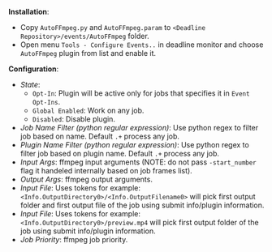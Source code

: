 **Installation**:
  - Copy `AutoFFmpeg.py` and `AutoFFmpeg.param` to `<Deadline Repository>/events/AutoFFmpeg` folder.
  - Open menu `Tools - Configure Events..` in deadline monitor and choose `AutoFFmpeg` plugin from list and enable it.

**Configuration**:
  - *State*:
    - `Opt-In`: Plugin will be active only for jobs that specifies it in `Event Opt-Ins`.
    - `Global Enabled`: Work on any job.
    - `Disabled`: Disable plugin.
  - *Job Name Filter (python regular expression)*: Use python regex to filter job based on name. Default `.+` process any job.
  - *Plugin Name Filter (python regular expression)*: Use python regex to filter job based on plugin name. Default `.+` process any job.
  - *Input Args*: ffmpeg input arguments (NOTE: do not pass `-start_number` flag it handeled internally based on job frames list).
  - *Output Args*: ffmpeg output arguments.
  - *Input File*: Uses tokens for example: `<Info.OutputDirectory0>/<Info.OutputFilename0>` will pick first output folder and first output file of the job using submit info/plugin information.
  - *Input File*: Uses tokens for example: `<Info.OutputDirectory0>/preview.mp4` will pick first output folder of the job using submit info/plugin information.
  - *Job Priority*: ffmpeg job priority.
